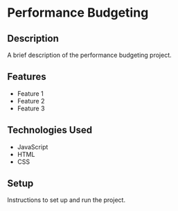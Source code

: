 # Performance Budgeting

## Description

A brief description of the performance budgeting project.

## Features

- Feature 1
- Feature 2
- Feature 3

## Technologies Used

- JavaScript
- HTML
- CSS

## Setup

Instructions to set up and run the project.
